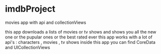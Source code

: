 # imdbProject
movies app with api and collectionViews

this app downloads a lists of movies or tv shows and shows you all the new one or the pupular ones or the best rated ever
this app works with a lot of api's : characters , movies , tv shows 
inside this app you can find CoreData and UICollectionViews
